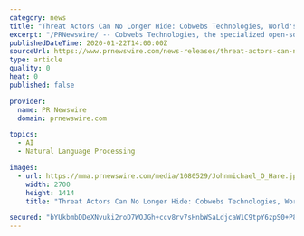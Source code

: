 ```yaml
---
category: news
title: "Threat Actors Can No Longer Hide: Cobwebs Technologies, World's Most Advanced Open Source Web Intelligence Company Opens Office in U.S."
excerpt: "/PRNewswire/ -- Cobwebs Technologies, the specialized open-source web intelligence company that supports national security agencies, law enforcement"
publishedDateTime: 2020-01-22T14:00:00Z
sourceUrl: https://www.prnewswire.com/news-releases/threat-actors-can-no-longer-hide-cobwebs-technologies-worlds-most-advanced-open-source-web-intelligence-company-opens-office-in-us-300991331.html
type: article
quality: 0
heat: 0
published: false

provider:
  name: PR Newswire
  domain: prnewswire.com

topics:
  - AI
  - Natural Language Processing

images:
  - url: https://mma.prnewswire.com/media/1080529/Johnmichael_O_Hare.jpg?p=facebook
    width: 2700
    height: 1414
    title: "Threat Actors Can No Longer Hide: Cobwebs Technologies, World's Most Advanced Open Source Web Intelligence Company Opens Office in U.S."

secured: "bYUkbmbDDeXNvuki2roD7WOJGh+ccv8rv7sHnbWSaLdjcaW1C9tpY6zpS0+P8MznSeJHirbBE/dg+L7201Zb43Q3Nz7c9aY1lje6nh+8tWnO5zTETpY1Rngqcjsnml6mTUs/HzJqfP4zPNoYS/X9S8rCwEjr+3cqmH/UzVHtrX55lmUZctBawA2UFDRNBwtu/nb52Y0Egg2nR/gj+7WF/ycmIteHpBEGxPMNXVF6ZYq2R5RxlJzr3scKvOLyqggW/J1v2uOftq/4kiuw6o/xgwEr0xWqhBccrLx66/88nzI=;WYF2iYu1cWZ0d6JOB+w84w=="
---
```


